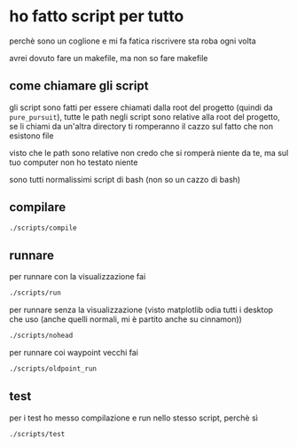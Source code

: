 # ho fatto script per tutto
perchè sono un coglione e mi fa fatica riscrivere sta roba ogni volta

avrei dovuto fare un makefile, ma non so fare makefile

## come chiamare gli script
gli script sono fatti per essere chiamati dalla root del progetto (quindi da `pure_pursuit`), tutte le path negli script sono relative alla root del progetto, se li chiami da un'altra directory ti romperanno il cazzo sul fatto che non esistono file

visto che le path sono relative non credo che si romperà niente da te, ma sul tuo computer non ho testato niente

sono tutti normalissimi script di bash (non so un cazzo di bash)

## compilare
``` bash
./scripts/compile
```

## runnare
per runnare con la visualizzazione fai
``` bash
./scripts/run
```

per runnare senza la visualizzazione (visto matplotlib odia tutti i desktop che uso (anche quelli normali, mi è partito anche su cinnamon))
``` bash
./scripts/nohead
```

per runnare coi waypoint vecchi fai
``` bash
./scripts/oldpoint_run
```

## test
per i test ho messo compilazione e run nello stesso script, perchè sì
``` bash
./scripts/test
```
